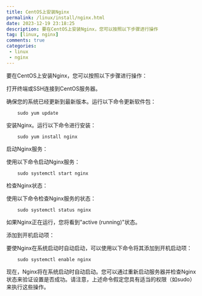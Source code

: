 ```yaml
---
title: CentOS上安装Nginx
permalink: /linux/install/nginx.html
date: 2023-12-19 23:18:25
description: 要在CentOS上安装Nginx，您可以按照以下步骤进行操作
tag: [linux, nginx]
comments: true
categories: 
 - linux
 - nginx
---
```


要在CentOS上安装Nginx，您可以按照以下步骤进行操作：

打开终端或SSH连接到CentOS服务器。

确保您的系统已经更新到最新版本。运行以下命令更新软件包：

```shell
    sudo yum update
```

安装Nginx。运行以下命令进行安装：

```shell
    sudo yum install nginx
```

启动Nginx服务：

使用以下命令启动Nginx服务：

```shell
    sudo systemctl start nginx
```

检查Nginx状态：

使用以下命令检查Nginx服务的状态：

```shell
    sudo systemctl status nginx
```

如果Nginx正在运行，您将看到"active (running)"状态。

添加到开机启动项：

要使Nginx在系统启动时自动启动，可以使用以下命令将其添加到开机启动项：

```shell
    sudo systemctl enable nginx
```

现在，Nginx将在系统启动时自动启动。您可以通过重新启动服务器并检查Nginx状态来验证设置是否成功。请注意，上述命令假定您具有适当的权限（如sudo）来执行这些操作。
